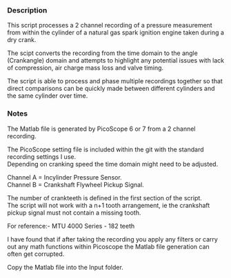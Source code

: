 ### Description

This script processes a 2 channel recording of a pressure measurement from within the cylinder of a natural gas spark ignition engine taken during a dry crank. 
    
The scipt converts the recording from the time domain to the angle (Crankangle) domain and attempts to highlight any potential issues with lack of compression, air charge mass loss and valve timing. 

The script is able to process and phase multiple recordings together so that direct comparisons can be quickly made between different cylinders and the same cylinder over time. 


### Notes

The Matlab file is generated by PicoScope 6 or 7 from a 2 channel recording. 

The PicoScope setting file is included within the git with the standard recording settings I use.  
Depending on cranking speed the time domain might need to be adjusted. 

Channel A = Incylinder Pressure Sensor.   
Channel B = Crankshaft Flywheel Pickup Signal. 

The number of crankteeth is defined in the first section of the script.   
The script will not work with a n+1 tooth arrangement, ie the crankshaft pickup signal must not contain a missing tooth. 

For reference:-
MTU 4000 Series - 182 teeth

I have found that if after taking the recording you apply any filters or carry out any math functions within Picoscope the Matlab file generation can often get corrupted. 

Copy the Matlab file into the Input folder. 